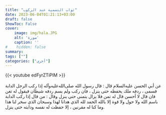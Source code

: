 ```yaml
---
title: "ثواب التسمية عند الركوب"
date: 2023-06-04T01:21:13+03:00
draft: false
ShowToc: False
cover:
    image: img/hala.JPG
    alt: 'صورة'
    caption: ''
#    hidden: false
summary: 
tags: [""]
categories: ["أخرى"]
---
```

{{< youtube edFyrZTiPlM >}}  
 <br>
عن أبي الحسن عليه‌السلام قال : قال رسول الله صلى‌الله‌عليه‌وآله إذا ركب الرجل الدابة
فسمى ، ردفه ملك يحفظه حتى ينزل ، فان ركب ولم يسم ردفه شيطان
فيقول له تغن فان قال لا أحسن قال له تمن فلا يزال يتمنى حتى ينزل
وقال : من قال إذا ركب الدابة باسم الله ولا حول ولا قوة إلا بالله الحمد
لله الذي هدانا لهذا وسبحان الذي سخر لنا هذا وما كنا له مقرنين ،
إلا حفظت له نفسه ودابته حتى ينزل.



